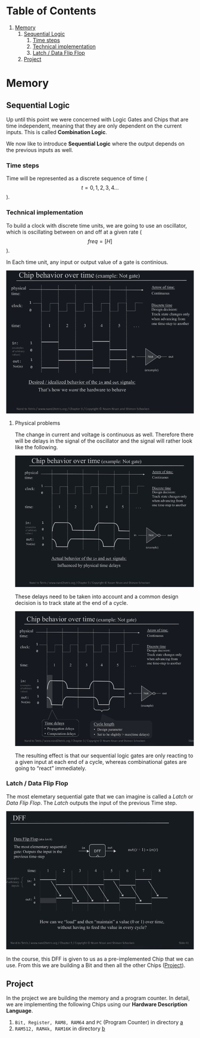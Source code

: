 
# Table of Contents

1.  [Memory](#orgbd08f53)
    1.  [Sequential Logic](#orgc0b1265)
        1.  [Time steps](#orga21a9f3)
        2.  [Technical implementation](#org97f7848)
        3.  [Latch / Data Flip Flop](#orgcab4735)
    2.  [Project](#org0c425c3)



<a id="orgbd08f53"></a>

# Memory


<a id="orgc0b1265"></a>

## Sequential Logic

Up until this point we were concerned with Logic Gates and Chips that are time independent, meaning that they are only dependent on the current inputs. This is called **Combination Logic**.

We now like to introduce **Sequential Logic** where the output depends on the previous inputs as well.


<a id="orga21a9f3"></a>

### Time steps

Time will be represented as a discrete sequence of time ($$t = 0, 1, 2, 3, 4 ...$$).


<a id="org97f7848"></a>

### Technical implementation

To build a clock with discrete time units, we are going to use an oscillator, which is oscillating between on and off at a given rate ($$ freq=[H] $$).

In Each time unit, any input or output value of a gate is continious.

![img](imgs/clock_ideal.png)

1.  Physical problems

    The change in current and voltage is continuous as well. Therefore there will be delays in the signal of the oscillator and the signal will rather look like the following.
    
    ![img](imgs/clock_real.png)
    
    These delays need to be taken into account and a common design decision is to track state at the end of a cycle.
    
    ![img](imgs/clock_design.png)
    
    The resulting effect is that our sequential logic gates are only reacting to a given input at each end of a cycle, whereas combinational gates are going to &ldquo;react&rdquo; immediately.


<a id="orgcab4735"></a>

### Latch / Data Flip Flop

The most elemetary sequential gate that we can imagine is called a *Latch* or *Data Flip Flop*. The *Latch* outputs the input of the previous Time step.

![img](imgs/dff.png)

In the course, this DFF is given to us as a pre-implemented Chip that we can use. From this we are building a Bit and then all the other Chips ([Project](#org0c425c3)).


<a id="org0c425c3"></a>

## Project

In the project we are building the memory and a program counter. In detail, we are implementing the following Chips using our **Hardware Description Language**.

1.  `Bit, Register, RAM8, RAM64` and `PC` (Program Counter) in directory [a](https://github.com/Keisn1/nand-to-tetris-in-go/tree/main/project_01_to_05/03/a)
2.  `RAM512, RAM4k, RAM16K` in directory [b](https://github.com/Keisn1/nand-to-tetris-in-go/tree/main/project_01_to_05/03/b)

